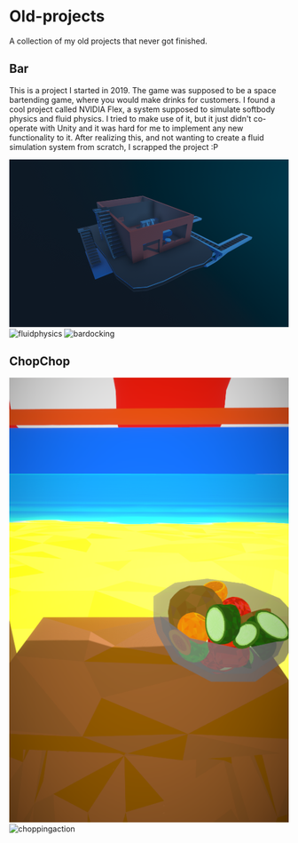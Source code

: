 # Old-projects
A collection of my old projects that never got finished.

## Bar
This is a project I started in 2019. The game was supposed to be a space bartending game, where you would make drinks for customers.
I found a cool project called NVIDIA Flex, a system supposed to simulate softbody physics and fluid physics.
I tried to make use of it, but it just didn't co-operate with Unity and it was hard for me to implement any new functionality to it.
After realizing this, and not wanting to create a fluid simulation system from scratch, I scrapped the project :P

 ![barimage](/Bar/barcropped.png)  
 ![fluidphysics](/Bar/barpouring.gif)  ![bardocking](/Bar/bardocking.gif)


## ChopChop




 ![chopchopimage](/ChopChop/chopchop.png)  ![choppingaction](/ChopChop/chopping.gif)
